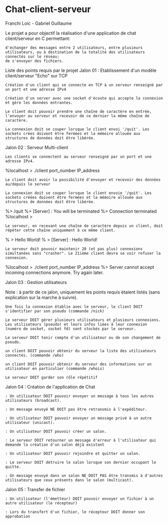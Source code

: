 # Chat-client-serveur
Franchi Loic - Gabriel Guillaume

Le projet a pour objectif la réalisation d'une application de chat client/serveur en C permettant:

    d'échanger des messages entre 2 utilisateurs, entre plusieurs utilisateurs, ou à destination de la totalité des utilisateurs connectés sur le réseau;
    de s'envoyer des fichiers.

Liste des points requis par le projet
Jalon 01 : Etablissement d'un modèle client/serveur "Echo" sur TCP

    Création d'un client qui se connecte en TCP à un serveur renseigné par un port et une adresse IPv4

    Création d'un server avec une socket d'écoute qui accepte la connexion et gère les données entrantes.

    Le client doit pouvoir prendre une chaîne de caractère en entrée, l'envoyer au serveur et recevoir de ce dernier la même chaîne de caractère.

    La connexion doit se couper lorsque le client envoi '/quit'. Les sockets crées doivent être fermées et la mémoire allouée aux structures de données doit être libérée.

Jalon 02 : Serveur Multi-client

    Les clients se connectent au serveur renseigné par un port et une adresse IPv4.

%localhost > ./client port_number IP_address

    Le client doit avoir la possibilité d'envoyer et recevoir des données au/depuis le serveur

    La connexion doit se couper lorsque le client envoie '/quit'. Les sockets créées doivent être fermées et la mémoire allouée aux structures de données doit être libérée.

%> /quit
%> [Server] : You will be terminated
%> Connection terminated
%localhost >

    Le serveur, en recevant une chaîne de caractère depuis un client, doit répéter cette chaîne uniquement à ce même client.

% > Hello World!
% > [Server] : Hello World!

    Le serveur doit pouvoir maintenir 20 (et pas plus) connexions simultanées sans "crasher". Le 21ième client devra se voir refuser la connexion.

%localhost > ./client port_number IP_address
%> Server cannot accept incoming connections anymore. Try again later.

Jalon 03 : Gestion utilisateurs

Note : à partir de ce jalon, uniquement les points requis étaient listés (sans explication sur la marche à suivre).

    Une fois la connexion établie avec le serveur, le client DOIT s'identifier par son pseudo (commande /nick)

    Le serveur DOIT gérer plusieurs utilisateurs et plusieurs connexions. Les utilisateurs (pseudo) et leurs infos liées à leur connexion (numéro de socket, socket fd) sont stockés par le serveur.

    Le serveur DOIT tenir compte d'un utilisateur ou de son changement de pseudo.

    un client DOIT pouvoir obtenir du serveur la liste des utilisateurs connectés. (commande /who)

    un client DOIT pouvoir obtenir du serveur des informations sur un utilisateur en particulier (commande /whois)

    Le serveur DOIT garder son rôle répétitif

Jalon 04 : Création de l'application de Chat

    : Un utilisateur DOIT pouvoir envoyer un message à tous les autres utilisateurs (broadcast).

    : Un message envoyé NE DOIT pas être retransmis à l'expéditeur.

    : Un utilisateur DOIT pouvoir envoyer un message privé à un autre utilisateur (unicast).

    : Un utilisateur DOIT pouvoir créer un salon.

    : Le serveur DOIT retourner un message d'erreur à l'utilisateur qui demande la création d'un salon déjà existant

    : Un utilisateur DOIT pouvoir rejoindre et quitter un salon.

    : Le serveur DOIT détruire le salon lorsque son dernier occupant le quitte.

    : Un message envoyé dans un salon NE DOIT PAS être transmis à d'autres utilisateurs que ceux présents dans le salon (multicast).

Jalon 05 : Transfer de fichier

    : Un utilisateur (l'émetteur) DOIT pouvoir envoyer un fichier à un autre utilisateur (le récepteur)

    : Lors du transfert d'un fichier, le récepteur DOIT donner son approbation
